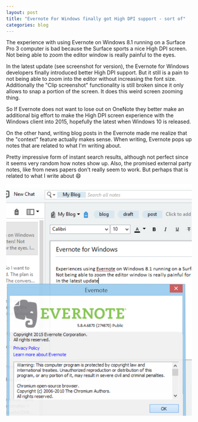 ```yaml
---
layout: post
title: "Evernote For Windows finally got High DPI support - sort of"
categories: blog
---
```


The experience with using Evernote on Windows 8.1 running on a Surface Pro 3 computer is bad because the Surface sports a nice High DPI screen. Not being able to zoom the editor window is really painful to the eyes.

In the latest update (see screenshot for version), the Evernote for Windows developers finally introduced better High DPI support. But it still is a pain to not being able to zoom into the editor without increasing the font size. Additionally the "Clip screenshot" functionality is still broken since it only allows to snap a portion of the screen. It does this weird screen zooming thing. 

So If Evernote does not want to lose out on OneNote they better make an additional big effort to make the High DPI screen experience with the Windows client into 2015, hopefully the latest when Windows 10 is released.

On the other hand, writing blog posts in the Evernote made me realize that the "context" feature actually makes sense. When writing, Evernote pops up notes that are related to what I'm writing about.

Pretty impressive form of instant search results, although not perfect since it seems very random how notes show up. Also, the promised external party notes, like from news papers don't really seem to work. But perhaps that is related to what I write about :smile:

[![Evernote For Windows About screen shows current version](/images/20150314-EvernoteForWindowsHighDPI001.png)](/images/20150314-EvernoteForWindowsHighDPI001.png)